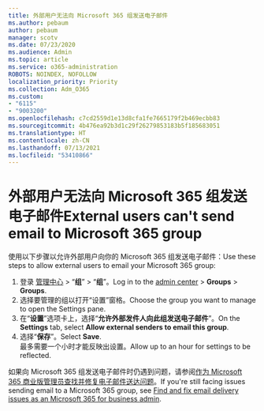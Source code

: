 ```yaml
---
title: 外部用户无法向 Microsoft 365 组发送电子邮件
ms.author: pebaum
author: pebaum
manager: scotv
ms.date: 07/23/2020
ms.audience: Admin
ms.topic: article
ms.service: o365-administration
ROBOTS: NOINDEX, NOFOLLOW
localization_priority: Priority
ms.collection: Adm_O365
ms.custom:
- "6115"
- "9003200"
ms.openlocfilehash: c7cd2559d1e13d8cfa1fe7665179f2b469ecbb83
ms.sourcegitcommit: 4b476ea92b3d1c29f26279853183b5f185683051
ms.translationtype: HT
ms.contentlocale: zh-CN
ms.lasthandoff: 07/13/2021
ms.locfileid: "53410866"
---
```

# <a name="external-users-cant-send-email-to-microsoft-365-group"></a><span data-ttu-id="c221f-102">外部用户无法向 Microsoft 365 组发送电子邮件</span><span class="sxs-lookup"><span data-stu-id="c221f-102">External users can't send email to Microsoft 365 group</span></span>

<span data-ttu-id="c221f-103">使用以下步骤以允许外部用户向你的 Microsoft 365 组发送电子邮件：</span><span class="sxs-lookup"><span data-stu-id="c221f-103">Use these steps to allow external users to email your Microsoft 365 group:</span></span>

1. <span data-ttu-id="c221f-104">登录 [管理中心](https://admin.microsoft.com/) > “**组**” > “**组**”。</span><span class="sxs-lookup"><span data-stu-id="c221f-104">Log in to the [admin center](https://admin.microsoft.com/) > **Groups** > **Groups**.</span></span>
2. <span data-ttu-id="c221f-105">选择要管理的组以打开“设置”窗格。</span><span class="sxs-lookup"><span data-stu-id="c221f-105">Choose the group you want to manage to open the Settings pane.</span></span>
3. <span data-ttu-id="c221f-106">在“**设置**”选项卡上，选择“**允许外部发件人向此组发送电子邮件**”。</span><span class="sxs-lookup"><span data-stu-id="c221f-106">On the **Settings** tab, select **Allow external senders to email this group**.</span></span>
4. <span data-ttu-id="c221f-107">选择“**保存**”。</span><span class="sxs-lookup"><span data-stu-id="c221f-107">Select **Save**.</span></span></br>
    <span data-ttu-id="c221f-108">最多需要一个小时才能反映出设置。</span><span class="sxs-lookup"><span data-stu-id="c221f-108">Allow up to an hour for settings to be reflected.</span></span> 

<span data-ttu-id="c221f-109">如果向 Microsoft 365 组发送电子邮件时仍遇到问题，请参阅[作为 Microsoft 365 商业版管理员查找并修复电子邮件送达问题](/exchange/troubleshoot/email-delivery/email-delivery-issues)。</span><span class="sxs-lookup"><span data-stu-id="c221f-109">If you're still facing issues sending email to a Microsoft 365 group, see [Find and fix email delivery issues as an Microsoft 365 for business admin](/exchange/troubleshoot/email-delivery/email-delivery-issues).</span></span>
